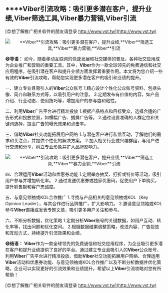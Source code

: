 ## ****Viber**引流攻略：吸引更多潜在客户，提升业绩,**Viber**筛选工具,**Viber**暴力营销,**Viber**引流**

[😍想了解推广相关软件的朋友请登录 http://www.vst.tw](http://www.vst.tw)

 <center><img src="https://vst.tw/MP4/tuiguang/png/4.png" alt="**Viber**引流攻略：吸引更多潜在客户，提升业绩,**Viber**筛选工具,**Viber**暴力营销,**Viber**引流"></center>

**😄导语：**
如今，随着移动互联网的快速发展和社交媒体的普及，各种社交应用成为企业推广和营销的重要工具。其中，**Viber**作为一款全球领先的免费通信和社交应用程序，在吸引潜在客户和提升业绩方面发挥着重要作用。本文将为您介绍一些有效的**Viber**引流攻略，帮助您实现更多潜在客户的吸引和业绩的提升。

一、建立专业且吸引人的**Viber**公众账号
1.精心设计个性化公众账号资料，包括头像、简介和联系方式等，以吸引用户的注意。
2.定期发布有价值的内容，如产品介绍、行业动态、使用技巧等，增加用户的参与度和粘性。

二、利用**Viber**广告平台进行精准投放
1.根据产品特点和目标受众，选择合适的广告形式和投放位置，如横幅广告、插屏广告等。
2.通过设置准确的人群定位和关键词选择，提高广告的曝光效果和点击率。

三、借助**Viber**社交功能拓展用户网络
1.与潜在客户进行私信互动，了解他们的需求和关注点，并提供个性化的解决方案。
2.加入相关行业或兴趣群组，与用户进行交流和分享，树立专业形象并扩大品牌影响力。

 <center><img src="https://vst.tw/MP4/tuiguang/png/2.png" alt="**Viber**引流攻略：吸引更多潜在客户，提升业绩,**Viber**筛选工具,**Viber**暴力营销,**Viber**引流"></center>

四、合理运用**Viber**活动和优惠券功能
1.定期举办抽奖、打折或特价等活动，吸引用户参与并增加转化率。
2.通过发送优惠券或独家优惠码，促使用户下单购买，提升销售额和客户忠诚度。

五、与意见领袖或KOL合作推广
1.寻找与产品相关的意见领袖或KOL（Key Opinion Leader），与其合作进行品牌推广，扩大影响力。
2.邀请意见领袖或KOL参与**Viber**直播或发表专题文章，吸引更多用户关注和参与。

六、不断分析数据，优化策略
1.定期分析**Viber**账号的关键数据，如用户互动、转化率等，找出问题和优化空间。
2.根据数据结果调整策略，改进内容、广告投放和互动方式，持续提升引流效果和业绩。

**😄结语：**
**Viber**作为一款全球领先的免费通信和社交应用程序，为企业吸引更多潜在客户和提升业绩提供了良好的平台。通过建立专业且吸引人的**Viber**公众账号、利用**Viber**广告平台进行精准投放、借助**Viber**社交功能拓展用户网络、合理运用**Viber**活动和优惠券功能、与意见领袖或KOL合作推广以及不断分析数据并优化策略，企业可以实现更好的引流效果和业绩提升。希望以上**Viber**引流攻略对您有所帮助！

[😍想了解推广相关软件的朋友请登录 http://www.vst.tw](http://www.vst.tw)



